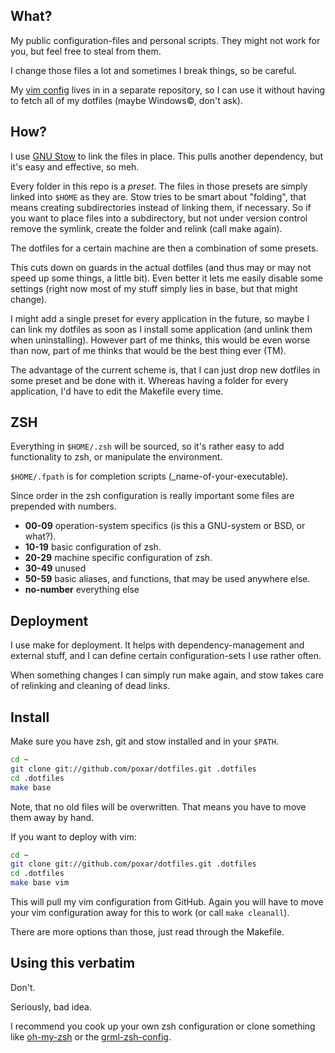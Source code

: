 
## What?

My public configuration-files and personal scripts. They might not work for
you, but feel free to steal from them.

I change those files a lot and sometimes I break things, so be careful.

My [vim config](https://github.com/poxar/vimfiles) lives in in a separate
repository, so I can use it without having to fetch all of my dotfiles
(maybe Windows©, don't ask).

## How?

I use [GNU Stow](http://www.gnu.org/software/stow/ "GNU Stow") to link the
files in place. This pulls another dependency, but it's easy and effective, so
meh.

Every folder in this repo is a *preset*. The files in those presets are simply
linked into `$HOME` as they are. Stow tries to be smart about "folding", that
means creating subdirectories instead of linking them, if necessary. So if you
want to place files into a subdirectory, but not under version control remove
the symlink, create the folder and relink (call make again).

The dotfiles for a certain machine are then a combination of some presets.

This cuts down on guards in the actual dotfiles (and thus may or may not speed
up some things, a little bit). Even better it lets me easily disable some
settings (right now most of my stuff simply lies in base, but that might
change).

I might add a single preset for every application in the future, so maybe I can
link my dotfiles as soon as I install some application (and unlink them when
uninstalling). However part of me thinks, this would be even worse than now,
part of me thinks that would be the best thing ever (TM).

The advantage of the current scheme is, that I can just drop new dotfiles in
some preset and be done with it. Whereas having a folder for every application,
I'd have to edit the Makefile every time.

## ZSH

Everything in `$HOME/.zsh` will be sourced, so it's rather easy to add
functionality to zsh, or manipulate the environment.

`$HOME/.fpath` is for completion scripts (\_name-of-your-executable).

Since order in the zsh configuration is really important some files are
prepended with numbers.

* **00-09** operation-system specifics (is this a GNU-system or BSD, or what?).
* **10-19** basic configuration of zsh.
* **20-29** machine specific configuration of zsh.
* **30-49** unused
* **50-59** basic aliases, and functions, that may be used anywhere else.
* **no-number** everything else

## Deployment

I use make for deployment. It helps with dependency-management and external
stuff, and I can define certain configuration-sets I use rather often.

When something changes I can simply run make again, and stow takes care of
relinking and cleaning of dead links.

## Install

Make sure you have zsh, git and stow installed and in your `$PATH`.

```sh
cd ~
git clone git://github.com/poxar/dotfiles.git .dotfiles
cd .dotfiles
make base
```

Note, that no old files will be overwritten. That means you have to move them
away by hand.

If you want to deploy with vim:

```sh
cd ~
git clone git://github.com/poxar/dotfiles.git .dotfiles
cd .dotfiles
make base vim
```

This will pull my vim configuration from GitHub.
Again you will have to move your vim configuration away for this to work (or
call `make cleanall`).

There are more options than those, just read through the Makefile.

## Using this verbatim

Don't.

Seriously, bad idea.

I recommend you cook up your own zsh configuration or clone something like
[oh-my-zsh](https://github.com/robbyrussell/oh-my-zsh) or the
[grml-zsh-config](http://grml.org/zsh/).

